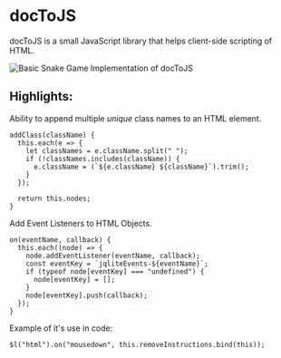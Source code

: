 # docToJS

docToJS is a small JavaScript library that helps client-side scripting of HTML.

![Basic Snake Game Implementation of docToJS](http://kai-sophia-chen.com/docToJS/)

Highlights:
-------------------------------------------
Ability to append multiple *unique* class names to an HTML element.
```
addClass(className) {
  this.each(e => {
    let classNames = e.className.split(" ");
    if (!classNames.includes(className)) {
      e.className = (`${e.className} ${className}`).trim();
    }
  });

  return this.nodes;
}
```

Add Event Listeners to HTML Objects.
```
on(eventName, callback) {
  this.each((node) => {
    node.addEventListener(eventName, callback);
    const eventKey = `jqliteEvents-${eventName}`;
    if (typeof node[eventKey] === "undefined") {
      node[eventKey] = [];
    }
    node[eventKey].push(callback);
  });
}
```
Example of it's use in code:
```
$l("html").on("mousedown", this.removeInstructions.bind(this));
```
